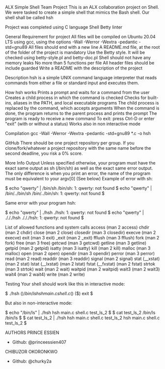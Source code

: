 ALX Simple Shell Team Project
This is an ALX collaboration project on Shell. We were tasked to create a simple shell that mimics the Bash shell. Our shell shall be called hsh

Project was completed using
C language
Shell
Betty linter

General Requirement for project
All files will be compiled on Ubuntu 20.04 LTS using gcc, using the options -Wall -Werror -Wextra -pedantic -std=gnu89
All files should end with a new line
A README.md file, at the root of the folder of the project is mandatory
Use the Betty style. It will be checked using betty-style.pl and betty-doc.pl
Shell should not have any memory leaks
No more than 5 functions per file
All header files should be include guarded
Write a README with the description of the project

Description
hsh is a simple UNIX command language interpreter that reads commands from either a file or standard input and executes them.

How hsh works
Prints a prompt and waits for a command from the user
Creates a child process in which the command is checked
Checks for built-ins, aliases in the PATH, and local executable programs
The child process is replaced by the command, which accepts arguments
When the command is done, the program returns to the parent process and prints the prompt
The program is ready to receive a new command
To exit: press Ctrl-D or enter "exit" (with or without a status)
Works also in non interactive mode

Compilation
gcc -Wall -Werror -Wextra -pedantic -std=gnu89 *.c -o hsh

GitHub
There should be one project repository per group. If you clone/fork/whatever a project repository with the same name before the second deadline, you risk a 0% score.

More Info
Output
Unless specified otherwise, your program must have the exact same output as sh (/bin/sh) as well as the exact same error output.
The only difference is when you print an error, the name of the program must be equivalent to your argv[0] (See below)
Example of error with sh:

$ echo "qwerty" | /bin/sh
/bin/sh: 1: qwerty: not found
$ echo "qwerty" | /bin/../bin/sh
/bin/../bin/sh: 1: qwerty: not found
$

Same error with your program hsh:

$ echo "qwerty" | ./hsh
./hsh: 1: qwerty: not found
$ echo "qwerty" | ./././hsh
./././hsh: 1: qwerty: not found
$

List of allowed functions and system calls
access (man 2 access)
chdir (man 2 chdir)
close (man 2 close)
closedir (man 3 closedir)
execve (man 2 execve)
exit (man 3 exit)
_exit (man 2 _exit)
fflush (man 3 fflush)
fork (man 2 fork)
free (man 3 free)
getcwd (man 3 getcwd)
getline (man 3 getline)
getpid (man 2 getpid)
isatty (man 3 isatty)
kill (man 2 kill)
malloc (man 3 malloc)
open (man 2 open)
opendir (man 3 opendir)
perror (man 3 perror)
read (man 2 read)
readdir (man 3 readdir)
signal (man 2 signal)
stat (__xstat) (man 2 stat)
lstat (__lxstat) (man 2 lstat)
fstat (__fxstat) (man 2 fstat)
strtok (man 3 strtok)
wait (man 2 wait)
waitpid (man 2 waitpid)
wait3 (man 2 wait3)
wait4 (man 2 wait4)
write (man 2 write)

Testing
Your shell should work like this in interactive mode:

$ ./hsh
($) /bin/ls
hsh main.c shell.c
($)
($) exit
$

But also in non-interactive mode:

$ echo "/bin/ls" | ./hsh
hsh main.c shell.c test_ls_2
$
$ cat test_ls_2
/bin/ls
/bin/ls
$
$ cat test_ls_2 | ./hsh
hsh main.c shell.c test_ls_2
hsh main.c shell.c test_ls_2
$

AUTHORS
PRINCE ESSIEN
* Github: @princeessien407

CHIBUZOR OKORONKWO
* Github: @churky2a
